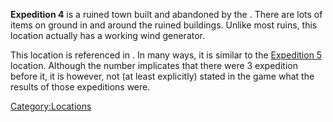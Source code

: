 **Expedition 4** is a ruined town built and abandoned by the [](02%20-%20Projects%20&%20Wikis/Kenshi/Kenshi%20Wiki/Kenshi%20Wiki%20Template/Tech_Hunters.md). There are lots of items on ground in
and around the ruined buildings. Unlike most ruins, this location
actually has a working wind generator.

This location is referenced in [](Tech_Hunter's_Notes_Series.md). In many ways, it is
similar to the [Expedition 5](Expedition_5.md "wikilink") location.
Although the number implicates that there were 3 expedition before it,
it is however, not (at least explicitly) stated in the game what the
results of those expeditions were.

[Category:Locations](Category:Locations "wikilink")